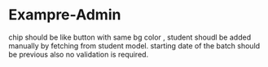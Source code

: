 # Exampre-Admin

chip should be like button with same bg color ,
student shoudl be added manually by fetching from student model.
starting date of the batch should be previous also no validation is required.